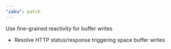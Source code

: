 ```yaml
---
"zaku": patch
---
```


Use fine-grained reactivity for buffer writes

- Resolve HTTP status/response triggering space buffer writes
